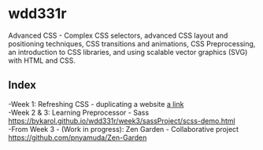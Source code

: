 # wdd331r
Advanced CSS -
Complex CSS selectors, advanced CSS layout and positioning techniques, CSS transitions and animations, CSS Preprocessing, an introduction to CSS libraries, and using scalable vector graphics (SVG) with HTML and CSS.

## Index
-Week 1: Refreshing CSS - duplicating a website [a link](https://bykarol.github.io/wdd331r/week1/week1.html)  
-Week 2 & 3: Learning Preprocessor - Sass https://bykarol.github.io/wdd331r/week3/sassProject/scss-demo.html  
-From Week 3 - (Work in progress): Zen Garden - Collaborative project https://github.com/pnyamuda/Zen-Garden

